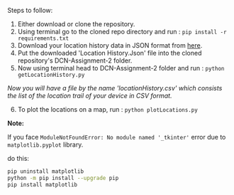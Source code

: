 Steps to follow:

1) Either download or clone the repository.
2) Using terminal go to the cloned repo directory and run : `pip install -r requirements.txt` 
3) Download your location history data in JSON format from [here](https://takeout.google.com/).
4) Put the downloaded 'Location History.Json' file into the cloned repository's DCN-Assignment-2 folder.
5) Now using terminal head to DCN-Assignment-2 folder and run : `python getLocationHistory.py`

 _Now you will have a file by the name 'locationHistory.csv' which consists the list of the location trail of your device in CSV format._
 
6) To plot the locations on a map, run : `python plotLocations.py`

**Note:**

If you face `ModuleNotFoundError: No module named '_tkinter'` error due to `matplotlib.pyplot` library.

do this:

```bash
pip uninstall matplotlib
python -m pip install --upgrade pip
pip install matplotlib
```

